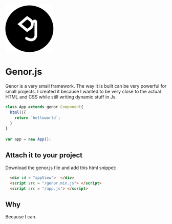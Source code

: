 <img src="/icon.svg" width="150" height="150">

# Genor.js
Genor is a very small framework. The way it is built can be very powerful for small projects.
I created it because I wanted to be very close to the actual HTML and CSS while still writing dynamic stuff in Js.
```javascript
class App extends genor.Component{
  html(){
    return `helloworld`;
  }
}

var app = new App();
```

## Attach it to your project
Download the genor.js file and add this html snippet:

```html
  <div id = "appView">  </div>
  <script src = "/genor.min.js"> </script>
  <script src = "/app.js"> </script>
```

## Why
Because I can.
